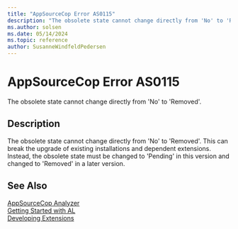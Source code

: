 ```yaml
---
title: "AppSourceCop Error AS0115"
description: "The obsolete state cannot change directly from 'No' to 'Removed'."
ms.author: solsen
ms.date: 05/14/2024
ms.topic: reference
author: SusanneWindfeldPedersen
---
```

[//]: # (START>DO_NOT_EDIT)
[//]: # (IMPORTANT:Do not edit any of the content between here and the END>DO_NOT_EDIT.)
[//]: # (Any modifications should be made in the .xml files in the ModernDev repo.)
# AppSourceCop Error AS0115
The obsolete state cannot change directly from 'No' to 'Removed'.

## Description
The obsolete state cannot change directly from 'No' to 'Removed'. This can break the upgrade of existing installations and dependent extensions. Instead, the obsolete state must be changed to 'Pending' in this version and changed to 'Removed' in a later version.

[//]: # (IMPORTANT: END>DO_NOT_EDIT)
## See Also  
[AppSourceCop Analyzer](appsourcecop.md)  
[Getting Started with AL](../devenv-get-started.md)  
[Developing Extensions](../devenv-dev-overview.md)  